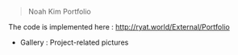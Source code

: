 > Noah Kim Portfolio

The code is implemented here : 
http://ryat.world/External/Portfolio

+ Gallery : Project-related pictures
